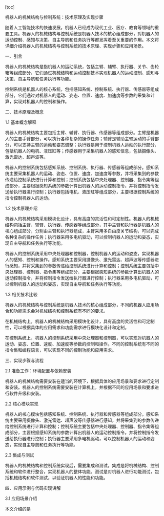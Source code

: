 
[toc]                    
                
                
机器人的机械结构与控制系统：技术原理及实现步骤

随着人工智能技术的快速发展，机器人已经成为现代工业、医疗、教育等领域的重要工具。机器人的机械结构与控制系统是机器人技术的核心组成部分，对机器人的运动控制、感知与决策、自主导航和任务执行等都发挥着至关重要的作用。本文将详细介绍机器人的机械结构与控制系统的技术原理、实现步骤和应用场景。

一、引言

机器人的机械结构是指机器人的运动系统，包括主臂、辅臂、执行器、关节、齿轮箱等组成部分，它们通过机械结构和运动控制技术实现机器人的运动控制、感知与决策、自主导航和任务执行等功能。

控制系统是机器人的核心系统，包括感知系统、控制系统、执行器、传感器等组成部分，它们通过对机器人的运动、姿态、位置、速度、加速度等参数的采集和计算，实现对机器人的控制和操作。

二、技术原理及概念

1.1 基本概念解释

机器人的机械结构主要包括主臂、辅臂、执行器、传感器等组成部分。主臂是机器人的主要手臂部分，可以执行各种复杂的操作任务；辅臂是辅助主臂运动的手臂部分，可以支持主臂的运动和姿态调整；执行器是用于控制机器人运动的执行部分，包括机器人的电机、液压缸等；传感器用于采集机器人的感知信息，包括摄像头、激光雷达、超声波等。

机器人的控制系统包括感知系统、控制系统、执行器、传感器等组成部分。感知系统主要采集机器人的运动、姿态、位置、速度、加速度等参数，并将采集到的参数传递给控制系统进行计算和控制；控制系统包括中央处理器、控制器、指令集等组成部分，主要根据感知系统的参数计算出机器人的运动控制指令，并将控制指令发送给执行器进行控制；执行器包括电机、液压缸等组成部分，主要根据控制系统的指令控制机器人的运动。

1.2 技术原理介绍

机器人的机械结构采用模块化设计，具有高度的灵活性和可定制性。机器人的机械结构包括主臂、辅臂、执行器、传感器等组成部分，其中主臂和执行器是机器人的核心组成部分，分别由主臂和执行器组成，主臂采用多自由度关节结构，可以完成各种复杂的操作任务；执行器采用多电机驱动，可以控制机器人的运动和姿态，实现自主导航和任务执行等功能。

机器人的控制系统采用中央处理器和控制器，控制机器人的运动和姿态，实现机器人的感知、控制和操作。感知系统主要采用摄像头、激光雷达、超声波等传感器进行感知，并将采集到的参数传递给控制系统进行计算和控制；控制系统主要包括中央处理器、控制器、指令集等组成部分，主要根据感知系统的参数计算出机器人的运动控制指令，并将控制指令发送给执行器进行控制；执行器采用多电机驱动，可以控制机器人的运动和姿态，实现自主导航和任务执行等功能。

1.3 相关技术比较

机器人的机械结构与控制系统是机器人技术的核心组成部分，不同的机器人应用场合和功能需求会对机械结构和控制系统有不同的要求。

在机械结构上，机器人的机械结构采用模块化设计，具有高度的灵活性和可定制性，可以根据具体的应用需求和功能需求进行模块化设计和定制。

在控制系统上，机器人的控制系统采用中央处理器和控制器，可以实现对机器人的运动、姿态、位置、速度、加速度等参数的控制和操作。不同的控制系统有不同的指令集和编程语言，可以实现不同的控制功能和应用需求。

三、实现步骤与流程

2.1 准备工作：环境配置与依赖安装

机器人的机械结构需要安装在适当的环境下，根据具体的应用场景和要求进行定制和安装。机器人的控制系统需要安装在计算机上，并根据不同的应用场景和要求进行软件升级和安装。

2.2 核心模块实现

机器人的核心模块包括感知系统、控制系统、执行器和传感器等组成部分。感知系统主要采用摄像头、激光雷达、超声波等传感器进行感知，并将采集到的参数传递给控制系统进行计算和控制；控制系统主要包括中央处理器、控制器、指令集等组成部分，主要根据感知系统的参数计算出机器人的运动控制指令，并将控制指令发送给执行器进行控制；执行器主要采用多电机驱动，可以控制机器人的运动和姿态，实现自主导航和任务执行等功能。

2.3 集成与测试

机器人的机械结构和控制系统实现后，需要集成和测试。集成是将机械结构、控制系统和软件进行整合，实现机器人的整体功能。测试是对机器人进行功能测试，包括机械结构和软件测试，以验证机器人的性能和功能。

四、应用示例与代码实现讲解

3.1 应用场景介绍

本文介绍的是

